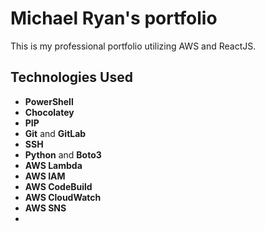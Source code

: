 # Michael Ryan's portfolio

This is my professional portfolio utilizing AWS and ReactJS.

## Technologies Used

  * **PowerShell**
  * **Chocolatey**
  * **PIP**
  * **Git** and **GitLab**
  * **SSH**
  * **Python** and **Boto3**
  * **AWS Lambda**
  * **AWS IAM**
  * **AWS CodeBuild**
  * **AWS CloudWatch**
  * **AWS SNS**
  *
